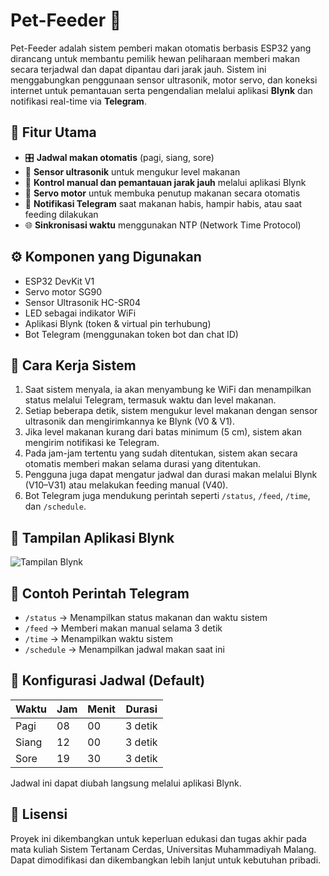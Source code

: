# Pet-Feeder 🐾

Pet-Feeder adalah sistem pemberi makan otomatis berbasis ESP32 yang dirancang untuk membantu pemilik hewan peliharaan memberi makan secara terjadwal dan dapat dipantau dari jarak jauh. Sistem ini menggabungkan penggunaan sensor ultrasonik, motor servo, dan koneksi internet untuk pemantauan serta pengendalian melalui aplikasi **Blynk** dan notifikasi real-time via **Telegram**.

## 🔧 Fitur Utama

- 🎛 **Jadwal makan otomatis** (pagi, siang, sore)
- 📏 **Sensor ultrasonik** untuk mengukur level makanan
- 📲 **Kontrol manual dan pemantauan jarak jauh** melalui aplikasi Blynk
- 🤖 **Servo motor** untuk membuka penutup makanan secara otomatis
- 📡 **Notifikasi Telegram** saat makanan habis, hampir habis, atau saat feeding dilakukan
- 🌐 **Sinkronisasi waktu** menggunakan NTP (Network Time Protocol)

## ⚙️ Komponen yang Digunakan

- ESP32 DevKit V1
- Servo motor SG90
- Sensor Ultrasonik HC-SR04
- LED sebagai indikator WiFi
- Aplikasi Blynk (token & virtual pin terhubung)
- Bot Telegram (menggunakan token bot dan chat ID)

## 🧠 Cara Kerja Sistem

1. Saat sistem menyala, ia akan menyambung ke WiFi dan menampilkan status melalui Telegram, termasuk waktu dan level makanan.
2. Setiap beberapa detik, sistem mengukur level makanan dengan sensor ultrasonik dan mengirimkannya ke Blynk (V0 & V1).
3. Jika level makanan kurang dari batas minimum (5 cm), sistem akan mengirim notifikasi ke Telegram.
4. Pada jam-jam tertentu yang sudah ditentukan, sistem akan secara otomatis memberi makan selama durasi yang ditentukan.
5. Pengguna juga dapat mengatur jadwal dan durasi makan melalui Blynk (V10–V31) atau melakukan feeding manual (V40).
6. Bot Telegram juga mendukung perintah seperti `/status`, `/feed`, `/time`, dan `/schedule`.

## 📱 Tampilan Aplikasi Blynk

![Tampilan Blynk]([https://github.com/Sahal29-blip/Pet-Feeder/raw/main/Tampilan%20Aplikasi%20Blynk.jpeg](https://github.com/Sahal29-blip/Pet-Feeder/blob/main/Tampilan%20Aplikasi%20Bylnk.jpeg?raw=true))

## 🧪 Contoh Perintah Telegram

- `/status` → Menampilkan status makanan dan waktu sistem
- `/feed` → Memberi makan manual selama 3 detik
- `/time` → Menampilkan waktu sistem
- `/schedule` → Menampilkan jadwal makan saat ini

## 📝 Konfigurasi Jadwal (Default)

| Waktu     | Jam  | Menit | Durasi |
|-----------|------|-------|--------|
| Pagi      | 08   | 00    | 3 detik |
| Siang     | 12   | 00    | 3 detik |
| Sore      | 19   | 30    | 3 detik |

Jadwal ini dapat diubah langsung melalui aplikasi Blynk.

## 📜 Lisensi

Proyek ini dikembangkan untuk keperluan edukasi dan tugas akhir pada mata kuliah Sistem Tertanam Cerdas, Universitas Muhammadiyah Malang. Dapat dimodifikasi dan dikembangkan lebih lanjut untuk kebutuhan pribadi.
